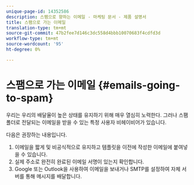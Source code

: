 ```yaml
---
unique-page-id: 14352586
description: 스팸으로 향하는 이메일 - 마케팅 문서 - 제품 설명서
title: 스팸으로 가는 이메일
translation-type: tm+mt
source-git-commit: 47b2fee7d146c3dc558d4bbb10070683f4cdfd3d
workflow-type: tm+mt
source-wordcount: '95'
ht-degree: 0%

---
```



# 스팸으로 가는 이메일 {#emails-going-to-spam}

우리는 우리의 배달율이 높은 상태를 유지하기 위해 매우 열심히 노력한다. 그러나 스팸 폴더로 전달되는 이메일을 받을 수 있는 특정 사용자 비헤이비어가 있습니다.

다음은 권장하는 내용입니다.

1. 이메일을 짧게 및 비공식적으로 유지하고 템플릿을 이전에 작성한 이메일에 붙여넣을 수 있습니다.
1. 실제 주소로 완전히 완료된 이메일 서명이 있는지 확인합니다.
1. Google 또는 Outlook을 사용하여 이메일을 보내거나 SMTP를 설정하여 자체 서버를 통해 메시지를 배달합니다.

